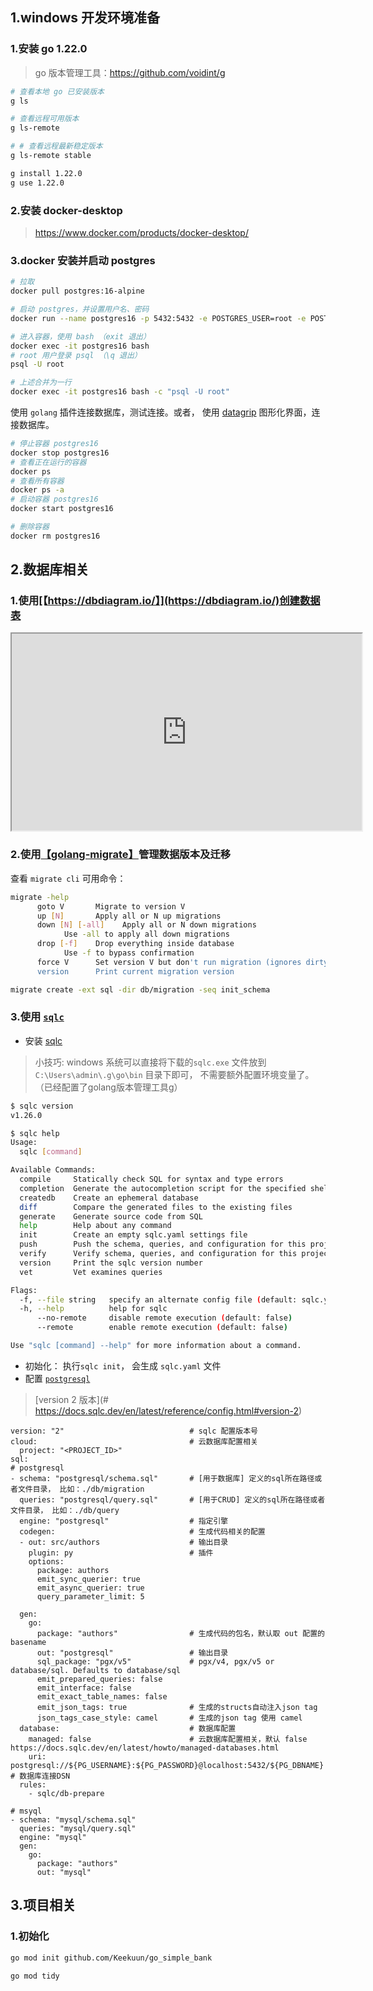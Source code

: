 ## 1.windows 开发环境准备

### 1.安装 go 1.22.0

> go 版本管理工具：https://github.com/voidint/g

```bash
# 查看本地 go 已安装版本
g ls

# 查看远程可用版本
g ls-remote

# # 查看远程最新稳定版本
g ls-remote stable

g install 1.22.0
g use 1.22.0
```

### 2.安装 docker-desktop

> https://www.docker.com/products/docker-desktop/
>

### 3.docker 安装并启动 postgres

```bash
# 拉取
docker pull postgres:16-alpine

# 启动 postgres，并设置用户名、密码
docker run --name postgres16 -p 5432:5432 -e POSTGRES_USER=root -e POSTGRES_PASSWORD=123456 -d postgres:16-alpine

# 进入容器，使用 bash （exit 退出）
docker exec -it postgres16 bash
# root 用户登录 psql （\q 退出）
psql -U root

# 上述合并为一行
docker exec -it postgres16 bash -c "psql -U root"
```

使用 `golang` 插件连接数据库，测试连接。或者， 使用 [datagrip](https://www.jetbrains.com/datagrip/) 图形化界面，连接数据库。

```bash 
# 停止容器 postgres16
docker stop postgres16
# 查看正在运行的容器
docker ps
# 查看所有容器
docker ps -a
# 启动容器 postgres16
docker start postgres16

# 删除容器
docker rm postgres16
```

## 2.数据库相关

### 1.使用[【https://dbdiagram.io/】](https://dbdiagram.io/)创建数据表

<iframe width="560" height="315" src='https://dbdiagram.io/e/665dba85b65d9338795d2fed/665ed607b65d9338797298a5'> </iframe>

### 2.使用[【golang-migrate】](https://github.com/golang-migrate/migrate)管理数据版本及迁移

查看 `migrate cli` 可用命令：

```bash
migrate -help
      goto V       Migrate to version V
      up [N]       Apply all or N up migrations
      down [N] [-all]    Apply all or N down migrations
            Use -all to apply all down migrations
      drop [-f]    Drop everything inside database
            Use -f to bypass confirmation
      force V      Set version V but don't run migration (ignores dirty state)
      version      Print current migration version
```

```bash
migrate create -ext sql -dir db/migration -seq init_schema
```

### 3.使用 [`sqlc`](https://github.com/sqlc-dev/sqlc)

+ 安装 [sqlc](https://docs.sqlc.dev/en/latest/overview/install.html)

> 小技巧: windows 系统可以直接将下载的`sqlc.exe` 文件放到 `C:\Users\admin\.g\go\bin` 目录下即可，
> 不需要额外配置环境变量了。（已经配置了golang版本管理工具g）

```bash
$ sqlc version
v1.26.0

$ sqlc help
Usage:
  sqlc [command]

Available Commands:
  compile     Statically check SQL for syntax and type errors
  completion  Generate the autocompletion script for the specified shell
  createdb    Create an ephemeral database
  diff        Compare the generated files to the existing files
  generate    Generate source code from SQL
  help        Help about any command
  init        Create an empty sqlc.yaml settings file
  push        Push the schema, queries, and configuration for this project
  verify      Verify schema, queries, and configuration for this project
  version     Print the sqlc version number
  vet         Vet examines queries

Flags:
  -f, --file string   specify an alternate config file (default: sqlc.yaml)
  -h, --help          help for sqlc
      --no-remote     disable remote execution (default: false)
      --remote        enable remote execution (default: false)

Use "sqlc [command] --help" for more information about a command.
```

+ 初始化： 执行`sqlc init`， 会生成 `sqlc.yaml` 文件
+ 配置 [`postgresql`](https://docs.sqlc.dev/en/latest/tutorials/getting-started-postgresql.html)

> [version 2 版本](# https://docs.sqlc.dev/en/latest/reference/config.html#version-2)

```ymal
version: "2"                            # sqlc 配置版本号                      
cloud:                                  # 云数据库配置相关
  project: "<PROJECT_ID>"
sql:
# postgresql
- schema: "postgresql/schema.sql"       # [用于数据库] 定义的sql所在路径或者文件目录， 比如：./db/migration
  queries: "postgresql/query.sql"       # [用于CRUD] 定义的sql所在路径或者文件目录， 比如：./db/query
  engine: "postgresql"                  # 指定引擎
  codegen:                              # 生成代码相关的配置
  - out: src/authors                    # 输出目录
    plugin: py                          # 插件
    options:
      package: authors
      emit_sync_querier: true
      emit_async_querier: true
      query_parameter_limit: 5
  
  gen:
    go: 
      package: "authors"                # 生成代码的包名，默认取 out 配置的 basename
      out: "postgresql"                 # 输出目录
      sql_package: "pgx/v5"             # pgx/v4, pgx/v5 or database/sql. Defaults to database/sql
      emit_prepared_queries: false
      emit_interface: false
      emit_exact_table_names: false
      emit_json_tags: true              # 生成的structs自动注入json tag
      json_tags_case_style: camel       # 生成的json tag 使用 camel
  database:                             # 数据库配置
    managed: false                      # 云数据库配置相关，默认 false https://docs.sqlc.dev/en/latest/howto/managed-databases.html
    uri: postgresql://${PG_USERNAME}:${PG_PASSWORD}@localhost:5432/${PG_DBNAME}   # 数据库连接DSN
  rules:
    - sqlc/db-prepare
    
# msyql
- schema: "mysql/schema.sql" 
  queries: "mysql/query.sql"
  engine: "mysql"
  gen:
    go:
      package: "authors"
      out: "mysql"
```

## 3.项目相关

### 1.初始化
```bash
go mod init github.com/Keekuun/go_simple_bank

go mod tidy
```
